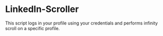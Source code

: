 # LinkedIn-Scroller
This script logs in your profile using your credentials and performs infinity scroll on a specific profile.
